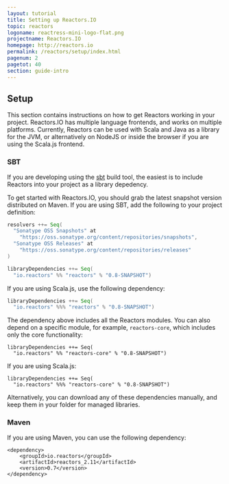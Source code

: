 ```yaml
---
layout: tutorial
title: Setting up Reactors.IO
topic: reactors
logoname: reactress-mini-logo-flat.png
projectname: Reactors.IO
homepage: http://reactors.io
permalink: /reactors/setup/index.html
pagenum: 2
pagetot: 40
section: guide-intro
---
```


## Setup

This section contains instructions on how to get Reactors working in your project.
Reactors.IO has multiple language frontends, and works on multiple platforms.
Currently, Reactors can be used with Scala and Java as a library for the JVM,
or alternatively on NodeJS or inside the browser if you are using the Scala.js frontend.


### SBT

If you are developing using the [sbt](http://www.scala-sbt.org/) build tool,
the easiest is to include Reactors into your project as a library depedency.

To get started with Reactors.IO, you should grab the latest snapshot version distributed
on Maven. If you are using SBT, add the following to your project definition:

```scala
resolvers ++= Seq(
  "Sonatype OSS Snapshots" at
    "https://oss.sonatype.org/content/repositories/snapshots",
  "Sonatype OSS Releases" at
    "https://oss.sonatype.org/content/repositories/releases"
)

libraryDependencies ++= Seq(
  "io.reactors" %% "reactors" % "0.8-SNAPSHOT")
```

If you are using Scala.js, use the following dependency:

```scala
libraryDependencies ++= Seq(
  "io.reactors" %%% "reactors" % "0.8-SNAPSHOT")
```

The dependency above includes all the Reactors modules.
You can also depend on a specific module, for example, `reactors-core`,
which includes only the core functionality:

```
libraryDependencies ++= Seq(
  "io.reactors" %% "reactors-core" % "0.8-SNAPSHOT")
```

If you are using Scala.js:

```
libraryDependencies ++= Seq(
  "io.reactors" %%% "reactors-core" % "0.8-SNAPSHOT")
```

Alternatively, you can download any of these dependencies manually,
and keep them in your folder for managed libraries.


### Maven

If you are using Maven, you can use the following dependency:

```
<dependency>
    <groupId>io.reactors</groupId>
    <artifactId>reactors_2.11</artifactId>
    <version>0.7</version>
</dependency>
```

